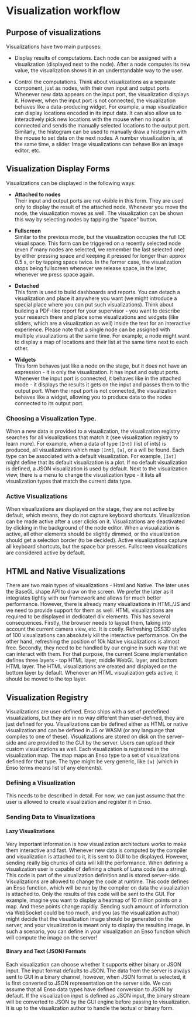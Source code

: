 # Visualization workflow

## Purpose of visualizations
Visualizations have two main purposes:

- Display results of computations. Each node can be assigned with a
  visualization (displayed next to the node). After a node computes its new
  value, the visualization shows it in an understandable way to the user.

- Control the computations. Think about visualizations as a separate component,
  just as nodes, with their own input and output ports. Whenever new data
  appears on the input port, the visualization displays it. However, when the
  input port is not connected, the visualization behaves like a data-producing
  widget. For example, a map visualization can display locations encoded in its
  input data. It can also allow us to interactively pick new locations with the
  mouse when no input is connected and sends the manually selected locations to
  the output port. Similarly, the histogram can be used to manually draw a
  histogram with the mouse to set data on the next nodes. A number visualization
  is, at the same time, a slider. Image visualizations can behave like an image
  editor, etc.


## Visualization Display Forms
Visualizations can be displayed in the following ways:

- **Attached to nodes**  
  Their input and output ports are not visible in this form. They are used only
  to display the result of the attached node. Whenever you move the node, the
  visualization moves as well. The visualization can be shown this way by
  selecting nodes by tapping the "space" button.

- **Fullscreen**  
  Similar to the previous mode, but the visualization occupies the full IDE
  visual space. This form can be triggered on a recently selected node (even if
  many nodes are selected, we remember the last selected one) by either pressing
  space and keeping it pressed for longer than approx 0.5 s, or by tapping space
  twice. In the former case, the visualization stops being fullscreen whenever
  we release space, in the later, whenever we press space again.

- **Detached**  
   This form is used to build dashboards and reports. You can detach a
   visualization and place it anywhere you want (we might introduce a special
   place where you can put such visualizations). Think about building a PDF-like
   report for your supervisor - you want to describe your research there and
   place some visualizations and widgets (like sliders, which are a
   visualization as well) inside the text for an interactive experience. Please
   note that a single node can be assigned with multiple visualizations at the
   same time. For example, a node might want to display a map of locations and
   their list at the same time next to each other.

- **Widgets**  
  This form behaves just like a node on the stage, but it does not have an
  expression - it is only the visualization. It has input and output ports.
  Whenever the input port is connected, it behaves like in the attached mode -
  it displays the results it gets on the input and passes them to the output
  port. When the input port is not connected, the visualization behaves like a
  widget, allowing you to produce data to the nodes connected to its output
  port.

### Choosing a Visualization Type.
When a new data is provided to a visualization, the visualization registry
searches for all visualizations that match it (see visualization registry to
learn more). For example, when a data of type `[Int]` (list of ints) is
produced, all visualizations which map `[Int]`, `[a]`, or a will be found. Each
type can be associated with a default visualization. For example, `[Int]` might
define that its default visualization is a plot. If no default visualization is
defined, a JSON visualization is used by default. Next to the visualization
view, there is a menu to change the visualization type - it lists all
visualization types that match the current data type.

### Active Visualizations
When visualizations are displayed on the stage, they are not active by default,
which means, they do not capture keyboard shortcuts. Visualization can be made
active after a user clicks on it. Visualizations are deactivated by clicking in
the background of the node editor. When a visualization is active, all other
elements should be slightly dimmed, or the visualization should get a selection
border (to be decided). Active visualizations capture all keyboard shortcuts,
but the space bar presses. Fullscreen visualizations are considered active by
default.


## HTML and Native Visualizations
There are two main types of visualizations - Html and Native. The later uses the
BaseGL shape API to draw on the screen. We prefer the later as it integrates
tightly with our framework and allows for much better performance. However,
there is already many visualizations in HTML/JS and we need to provide support
for them as well. HTML visualizations are required to be displayed in dedicated
div elements. This has several consequences. Firstly, the browser needs to
layout them, taking into account the current camera view, etc. It is costly.
Refreshing CSS3D styles of 100 visualizations can absolutely kill the
interactive performance. On the other hand, refreshing the position of 10k
Native visualizations is almost free. Secondly, they need to be handled by our
engine in such way that we can interact with them. For that purpose, the current
Scene implementation defines three layers - top HTML layer, middle WebGL layer,
and bottom HTML layer. The HTML visualizations are created and displayed on the
bottom layer by default. Whenever an HTML visualization gets active, it should
be moved to the top layer.


## Visualization Registry
Visualizations are user-defined. Enso ships with a set of predefined
visualizations, but they are in no way different than user-defined, they are
just defined for you. Visualizations can be defined either as HTML or native
visualization and can be defined in JS or WASM (or any language that compiles to
one of these). Visualizations are stored on disk on the server-side and are
provided to the GUI by the server. Users can upload their custom visualizations
as well. Each visualization is registered in the visualization map. The map maps
an Enso type to a set of visualizations defined for that type. The type might be
very generic, like `[a]` (which in Enso terms means list of any elements).

### Defining a Visualization
This needs to be described in detail. For now, we can just assume that the user
is allowed to create visualization and register it in Enso.

### Sending Data to Visualizations

#### Lazy Visualizations
Very important information is how visualization architecture works to make them
interactive and fast. Whenever new data is computed by the compiler and
visualization is attached to it, it is sent to GUI to be displayed. However,
sending really big chunks of data will kill the performance. When defining a
visualization user is capable of defining a chunk of Luna code (as a string).
This code is part of the visualization definition and is stored server-side.
Visualizations are allowed to change the code at runtime. This code defines an
Enso function, which will be run by the compiler on data the visualization is
attached to. Only the results of this code will be sent to the GUI. For example,
imagine you want to display a heatmap of 10 million points on a map. And these
points change rapidly. Sending such amount of information via WebSocket could be
too much, and you (as the visualization author) might decide that the
visualization image should be generated on the server, and your visualization is
meant only to display the resulting image. In such a scenario, you can define in
your visualization an Enso function which will compute the image on the server!

#### Binary and Text (JSON) Formats
Each visualization can choose whether it supports either binary or JSON input.
The input format defaults to JSON. The data from the server is always sent to
GUI in a binary channel, however, when JSON format is selected, it is first
converted to JSON representation on the server side. We can assume that all Enso
data types have defined conversion to JSON by default. If the visualization
input is defined as JSON input, the binary stream will be converted to JSON by
the GUI engine before passing to visualization. It is up to the visualization
author to handle the textual or binary form. 
